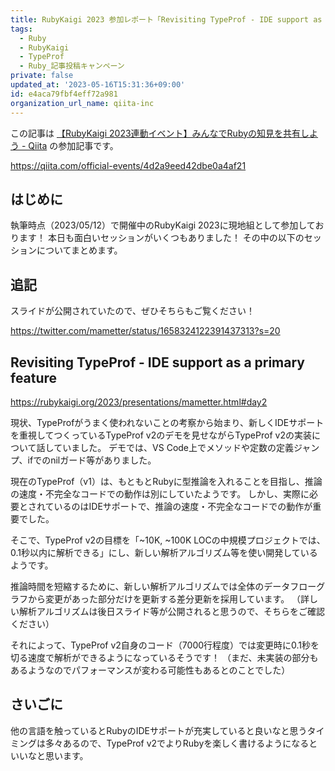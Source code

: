 ```yaml
---
title: RubyKaigi 2023 参加レポート「Revisiting TypeProf - IDE support as a primary feature」
tags:
  - Ruby
  - RubyKaigi
  - TypeProf
  - Ruby_記事投稿キャンペーン
private: false
updated_at: '2023-05-16T15:31:36+09:00'
id: e4aca79fbf4eff72a981
organization_url_name: qiita-inc
---
```

この記事は [【RubyKaigi 2023連動イベント】みんなでRubyの知見を共有しよう - Qiita](https://qiita.com/official-events/4d2a9eed42dbe0a4af21) の参加記事です。

https://qiita.com/official-events/4d2a9eed42dbe0a4af21

## はじめに

執筆時点（2023/05/12）で開催中のRubyKaigi 2023に現地組として参加しております！
本日も面白いセッションがいくつもありました！
その中の以下のセッションについてまとめます。

## 追記

スライドが公開されていたので、ぜひそちらもご覧ください！

https://twitter.com/mametter/status/1658324122391437313?s=20

## Revisiting TypeProf - IDE support as a primary feature

https://rubykaigi.org/2023/presentations/mametter.html#day2

現状、TypeProfがうまく使われないことの考察から始まり、新しくIDEサポートを重視してつくっているTypeProf v2のデモを見せながらTypeProf v2の実装について話していました。
デモでは、VS Code上でメソッドや定数の定義ジャンプ、ifでのnilガード等がありました。

現在のTypeProf（v1）は、もともとRubyに型推論を入れることを目指し、推論の速度・不完全なコードでの動作は別にしていたようです。
しかし、実際に必要とされているのはIDEサポートで、推論の速度・不完全なコードでの動作が重要でした。

そこで、TypeProf v2の目標を「~10K, ~100K LOCの中規模プロジェクトでは、0.1秒以内に解析できる」にし、新しい解析アルゴリズム等を使い開発しているようです。

推論時間を短縮するために、新しい解析アルゴリズムでは全体のデータフローグラフから変更があった部分だけを更新する差分更新を採用しています。
（詳しい解析アルゴリズムは後日スライド等が公開されると思うので、そちらをご確認ください）

それによって、TypeProf v2自身のコード（7000行程度）では変更時に0.1秒を切る速度で解析ができるようになっているそうです！
（まだ、未実装の部分もあるようなのでパフォーマンスが変わる可能性もあるとのことでした）

## さいごに

他の言語を触っているとRubyのIDEサポートが充実していると良いなと思うタイミングは多々あるので、TypeProf v2でよりRubyを楽しく書けるようになるといいなと思います。
